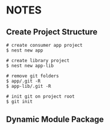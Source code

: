 # NOTES

## Create Project Structure

```shell
# create consumer app project
$ nest new app

# create library project
$ nest new app-lib

# remove git folders
$ app/.git -R
$ app-lib/.git -R

# init git on project root
$ git init
```

## 

## Dynamic Module Package

